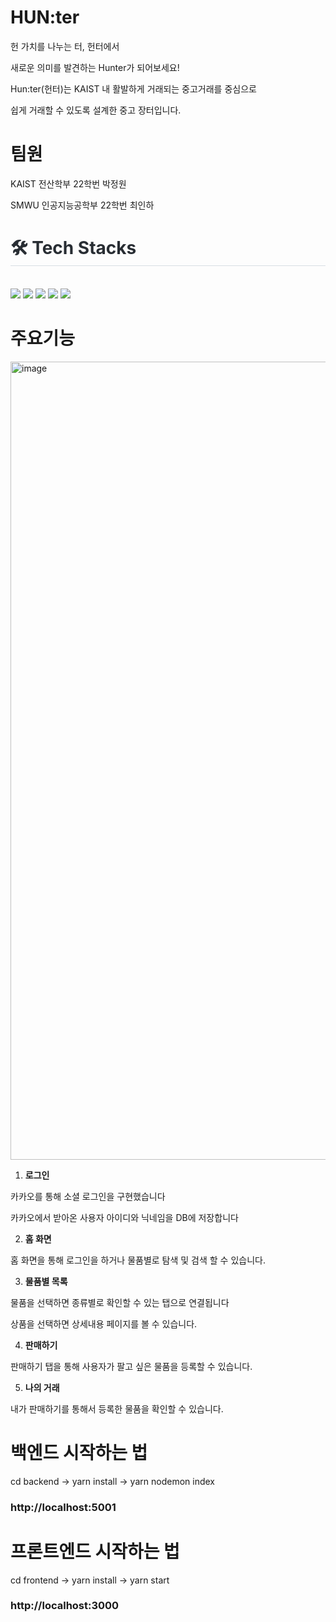 # HUN:ter

헌 가치를 나누는 터, 헌터에서

새로운 의미를 발견하는 Hunter가 되어보세요!

Hun:ter(헌터)는 KAIST 내 활발하게 거래되는 중고거래를 중심으로 

쉽게 거래할 수 있도록 설계한 중고 장터입니다.

# 팀원
KAIST 전산학부 22학번 박정원

SMWU 인공지능공학부 22학번 최인하




<div style="text-align: left;">
    <h1 style="border-bottom: 1px solid #d8dee4; color: #282d33;"> 🛠️ Tech Stacks </h2> <br> 
    <div style="margin: ; text-align: left;" "text-align: left;"> <img src="https://img.shields.io/badge/Express-000000?style=for-the-badge&logo=Express&logoColor=white">
          <img src="https://img.shields.io/badge/Git-F05032?style=for-the-badge&logo=Git&logoColor=white">
          <img src="https://img.shields.io/badge/Javascript-F7DF1E?style=for-the-badge&logo=Javascript&logoColor=white">
          <img src="https://img.shields.io/badge/Node.js-339933?style=for-the-badge&logo=Node.js&logoColor=white">
          <img src="https://img.shields.io/badge/React-61DAFB?style=for-the-badge&logo=React&logoColor=white">
          <br/></div>
    </div>




# 주요기능
<img width="1277" alt="image" src="https://github.com/user-attachments/assets/abc5764d-ced1-4295-bdc7-89234ee68b8c" />


1. **로그인**

카카오를 통해 소셜 로그인을 구현했습니다

카카오에서 받아온 사용자 아이디와 닉네임을 DB에 저장합니다 

2. **홈 화면** 

홈 화면을 통해 로그인을 하거나 물품별로 탐색 및 검색 할 수 있습니다. 

3. **물품별 목록**

물품을 선택하면 종류별로 확인할 수 있는 탭으로 연결됩니다

상품을 선택하면 상세내용 페이지를 볼 수 있습니다.

4. **판매하기**

판매하기 탭을 통해 사용자가 팔고 싶은 물품을 등록할 수 있습니다. 

5. **나의 거래**

내가 판매하기를 통해서 등록한 물품을 확인할 수 있습니다.



# 백엔드 시작하는 법

cd backend -> yarn install -> yarn nodemon index

### http://localhost:5001

# 프론트엔드 시작하는 법

cd frontend -> yarn install -> yarn start

### http://localhost:3000
